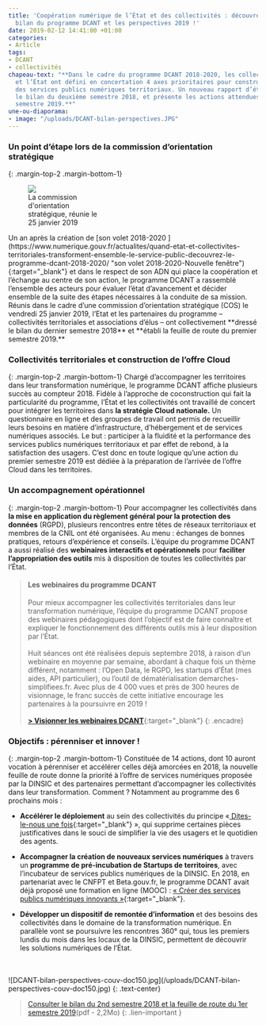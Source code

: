 ```yaml
---
title: 'Coopération numérique de l’État et des collectivités : découvrez le dernier
  bilan du programme DCANT et les perspectives 2019 !'
date: 2019-02-12 14:41:00 +01:00
categories:
- Article
tags:
- DCANT
- collectivités
chapeau-text: "**Dans le cadre du programme DCANT 2018-2020, les collectivités territoriales
  et l’État ont défini en concertation 4 axes prioritaires pour construire ensemble
  des services publics numériques territoriaux. Un nouveau rapport d’étape dresse
  le bilan du deuxième semestre 2018, et présente les actions attendues pour le premier
  semestre 2019.**"
une-ou-diaporama:
- image: "/uploads/DCANT-bilan-perspectives.JPG"
---
```


### Un point d’étape lors de la commission d’orientation stratégique

{: .margin-top-2 .margin-bottom-1}
<figure class='image-right' style='width: 30%;'>
  <img src="/uploads/DCANT_COS_2019fevrier.JPG"/>
  <figcaption>La commission d'orientation stratégique, réunie le 25 janvier 2019</figcaption>
</figure>
Un an après la création de [son volet 2018-2020 ](https://www.numerique.gouv.fr/actualites/quand-etat-et-collectivites-territoriales-transforment-ensemble-le-service-public-decouvrez-le-programme-dcant-2018-2020/ "son volet 2018-2020-Nouvelle fenêtre"){:target="_blank"} et dans le respect de son ADN qui place la coopération et l’échange au centre de son action, le programme DCANT a rassemblé l’ensemble des acteurs pour évaluer l’état d’avancement et décider ensemble de la suite des étapes nécessaires à la conduite de sa mission. Réunis dans le cadre d’une commission d’orientation stratégique (COS) le vendredi 25 janvier 2019, l’Etat et les partenaires du programme – collectivités territoriales et associations d’élus – ont collectivement **dressé le bilan du dernier semestre 2018** et **établi la feuille de route du premier semestre 2019.**

### Collectivités territoriales et construction de l’offre Cloud

{: .margin-top-2 .margin-bottom-1}
Chargé d’accompagner les territoires dans leur transformation numérique, le programme DCANT affiche plusieurs succès au compteur 2018.
Fidèle à l’approche de coconstruction qui fait la particularité du programme, l’État et les collectivités ont travaillé de concert pour intégrer les territoires dans **la stratégie Cloud nationale.** Un questionnaire en ligne et des groupes de travail ont permis de recueillir leurs besoins en matière d’infrastructure, d’hébergement et de services numériques associés. Le but : participer à la fluidité et la performance des services publics numériques territoriaux et par effet de rebond, à la satisfaction des usagers. C’est donc en toute logique qu’une action du premier semestre 2019 est dédiée à la préparation de l’arrivée de l’offre Cloud dans les territoires.

### Un accompagnement opérationnel

{: .margin-top-2 .margin-bottom-1}
Pour accompagner les collectivités dans **la mise en application du règlement général pour la protection des données** (RGPD), plusieurs rencontres entre têtes de réseaux territoriaux et membres de la CNIL ont été organisées. Au menu : échanges de bonnes pratiques, retours d’expérience et conseils.
L’équipe du programme DCANT a aussi réalisé des **webinaires interactifs et opérationnels** pour **faciliter l’appropriation des outils** mis à disposition de toutes les collectivités par l’État.

> #### Les webinaires du programme DCANT
>
> Pour mieux accompagner les collectivités territoriales dans leur transformation numérique, l’équipe du programme DCANT propose des webinaires pédagogiques dont l’objectif est de faire connaître et expliquer le fonctionnement des différents outils mis à leur disposition par l’État.
> <br><br>
> Huit séances ont été réalisées depuis septembre 2018, à raison d’un webinaire en moyenne par semaine, abordant à chaque fois un thème différent, notamment : l’Open Data, le RGPD, les startups d’État (mes aides, API particulier), ou l’outil de dématérialisation demarches-simplifiees.fr. Avec plus de 4 000 vues et près de 300 heures de visionnage, le franc succès de cette initiative encourage les partenaires à la poursuivre en 2019 !
> <br><br>
> **[> Visionner les webinaires DCANT](https://www.dailymotion.com/playlist/x5s9yi "Visionner les webinaires DCANT-Nouvelle fenêtre")**{:target="_blank"}
> {: .encadre}

### Objectifs : pérenniser et innover !

{: .margin-top-2 .margin-bottom-1}
Constituée de 14 actions, dont 10 auront vocation à pérenniser et accélérer celles déjà amorcées en 2018, la nouvelle feuille de route donne la priorité à l’offre de services numériques proposée par la DINSIC et des partenaires permettant d’accompagner les collectivités dans leur transformation. Comment ? Notamment au programme des 6 prochains mois :

* **Accélérer le déploiement** au sein des collectivités du principe «[ Dites-le-nous une fois](https://www.numerique.gouv.fr/actualites/simplification-des-demarches-administratives-dites-le-nous-une-fois-passe-a-la-vitesse-superieure/ "Dites-le-nous une fois-Nouvelle fenêtre"){:target="_blank"}
  », qui supprime certaines pièces justificatives dans le souci de simplifier la vie des usagers et le quotidien des agents.

* **Accompagner la création de nouveaux services numériques** à travers un **programme de pré-incubation de Startups de territoires**, avec l’incubateur de services publics numériques de la DINSIC. En 2018, en partenariat avec le CNFPT et Beta.gouv.fr, le programme DCANT avait déjà proposé une formation en ligne (MOOC) : [« Créer des services publics numériques innovants »](https://www.dailymotion.com/playlist/x652si "Créer des services publics numériques innovants- Nouvelle fenêtre"){:target="_blank"}.

* **Développer un dispositif de remontée d’information** et des besoins des collectivités dans le domaine de la transformation numérique. En parallèle vont se poursuivre les rencontres 360° qui, tous les premiers lundis du mois dans les locaux de la DINSIC, permettent de découvrir les solutions numériques de l’État.

<br>
<br>
![DCANT-bilan-perspectives-couv-doc150.jpg](/uploads/DCANT-bilan-perspectives-couv-doc150.jpg)
{: .text-center}

> [Consulter le bilan du 2nd semestre 2018 et la feuille de route du 1er semestre 2019](/uploads/DCANT_bilan-perspectives_1er-semestre2019.pdf "Consulter le bilan du 1er semestre 2018 et la feuille de route du 1er semestre 2019 - pdf")(pdf - 2,2Mo)
> {: .lien-important }